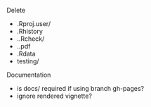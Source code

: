 Delete

- .Rproj.user/
- .Rhistory
- ..Rcheck/
- ..pdf
- .Rdata
- testing/

Documentation
- is docs/ required if using branch gh-pages?
- ignore rendered vignette?
